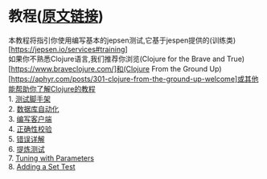 # 教程([原文链接](https://github.com/jepsen-io/jepsen/blob/main/doc/tutorial/index.md))
本教程将指引你使用编写基本的jepsen测试,它基于jespen提供的(训练类)[https://jepsen.io/services#training]  
如果你不熟悉Clojure语言,我们推荐你浏览(Clojure for the Brave and True)[https://www.braveclojure.com/]和(Clojure From the Ground Up)[https://aphyr.com/posts/301-clojure-from-the-ground-up-welcome]或其他能帮助你了解Clojure的教程  
    1. [测试脚手架](https://github.com/jaydenwen123/jepsen/blob/main/doc/cn_tutorial/01-cn-scaffolding.md)  
    2. [数据库自动化](https://github.com/jaydenwen123/jepsen/blob/main/doc/cn_tutorial/02-cn-db.md)  
    3. [编写客户端](https://github.com/jaydenwen123/jepsen/blob/main/doc/cn_tutorial/03-cn-client.md)  
    4. [正确性校验](https://github.com/jaydenwen123/jepsen/blob/main/doc/cn_tutorial/04-cn-checker.md)  
    5. [错误详解](https://github.com/jaydenwen123/jepsen/blob/main/doc/cn_tutorial/05-cn-nemesis.md)  
    6. [提炼测试](https://github.com/jaydenwen123/jepsen/blob/main/doc/cn_tutorial/06-cn-refining.md)  
    7. [Tuning with Parameters](https://github.com/jaydenwen123/jepsen/blob/main/doc/cn_tutorial/07-cn-parameters.md)  
    8. [Adding a Set Test](https://github.com/jaydenwen123/jepsen/blob/main/doc/cn_tutorial/08-cn-set.md)  